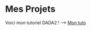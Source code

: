 # Mes Projets
Voici mon tutoriel DADA2 !
--> [Mon tuto](https://tugdual-dvd.github.io/tutodada2.md)
